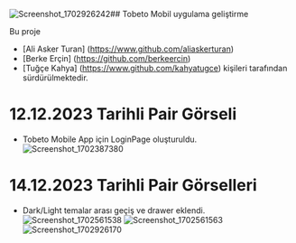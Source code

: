 ![Screenshot_1702926242](https://github.com/berkeercin/tobetomobileapp/assets/90865303/74d3bbbb-4c80-48f2-9526-816315a1bcd2)## Tobeto Mobil uygulama geliştirme

Bu proje
- [Ali Asker Turan] (https://www.github.com/aliaskerturan)
- [Berke Erçin] (https://github.com/berkeercin)
- [Tuğçe Kahya] (https://www.github.com/kahyatugce)
kişileri tarafından sürdürülmektedir.

# 12.12.2023 Tarihli Pair Görseli
- Tobeto Mobile App için LoginPage oluşturuldu.
![Screenshot_1702387380](https://github.com/berkeercin/tobetomobileapp/assets/66337552/59cafad1-09b8-4b26-9377-7a8f90a5408e)

# 14.12.2023 Tarihli Pair Görselleri
- Dark/Light temalar arası geçiş ve drawer eklendi.
![Screenshot_1702561538](https://github.com/berkeercin/tobetomobileapp/assets/66337552/f336cdc3-00aa-4d9d-8408-59d4d5c5545f)
![Screenshot_1702561563](https://github.com/berkeercin/tobetomobileapp/assets/66337552/3c2e1934-ea14-47ce-ab59-29a4d73bf52f)
![Screenshot_1702926170](https://github.com/berkeercin/tobetomobileapp/assets/90865303/79d512f1-b558-4ea4-9c89-25ae0bd68587)

##

